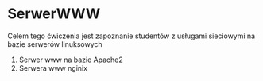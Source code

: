 # SerwerWWW
Celem tego ćwiczenia jest zapoznanie studentów z usługami sieciowymi na bazie serwerów linuksowych
1. Serwer www na bazie Apache2
2. Serwera www nginix
